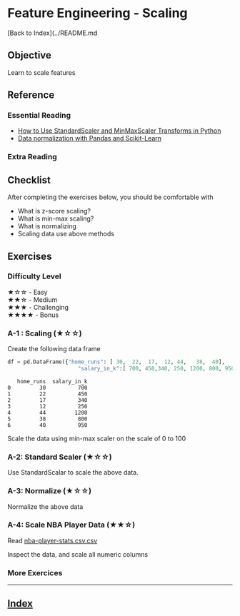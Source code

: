 # Feature Engineering - Scaling

[Back to Index](../README.md

## Objective

Learn to scale features

## Reference

### Essential Reading

* [How to Use StandardScaler and MinMaxScaler Transforms in Python](https://machinelearningmastery.com/standardscaler-and-minmaxscaler-transforms-in-python/)
* [Data normalization with Pandas and Scikit-Learn](https://towardsdatascience.com/data-normalization-with-pandas-and-scikit-learn-7c1cc6ed6475)

### Extra Reading

## Checklist

After completing the exercises below, you should be comfortable with

* What is z-score scaling?
* What is min-max scaling?
* What is normalizing
* Scaling data use above methods

## Exercises

### Difficulty Level

★☆☆  - Easy  
★★☆  - Medium  
★★★  - Challenging  
★★★★ - Bonus


### A-1 : Scaling (★☆☆)

Create the following data frame

```python
df = pd.DataFrame({"home_runs": [ 30,  22,  17,  12, 44,   38,  40], 
                      "salary_in_k":[ 700, 450,340, 250, 1200, 800, 950 ]})
```

```text
   home_runs  salary_in_k
0         30          700
1         22          450
2         17          340
3         12          250
4         44         1200
5         38          800
6         40          950
```

Scale the data using min-max scaler on the scale of 0 to 100

### A-2: Standard Scaler (★☆☆)

Use StandardScalar to scale the above data.

### A-3: Normalize  (★☆☆)

Normalize the above data

### A-4: Scale NBA Player Data (★★☆)

Read [nba-player-stats.csv.csv](https://s3.amazonaws.com/elephantscale-public/data/nba/nba-player-stats.csv)

Inspect the data, and scale all numeric columns

### More Exercices

---

## [Index](../README.md)
